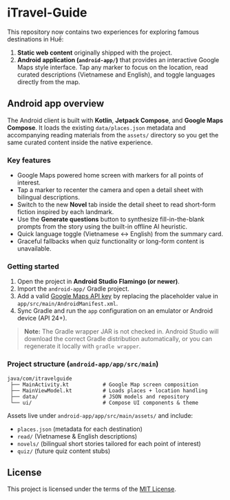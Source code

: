 # iTravel-Guide

This repository now contains two experiences for exploring famous destinations in Huế:

1. **Static web content** originally shipped with the project.
2. **Android application (`android-app/`)** that provides an interactive Google Maps style interface. Tap any marker to focus on the location, read curated descriptions (Vietnamese and English), and toggle languages directly from the map.

## Android app overview

The Android client is built with **Kotlin**, **Jetpack Compose**, and **Google Maps Compose**. It loads the existing `data/places.json` metadata and accompanying reading materials from the `assets/` directory so you get the same curated content inside the native experience.

### Key features
- Google Maps powered home screen with markers for all points of interest.
- Tap a marker to recenter the camera and open a detail sheet with bilingual descriptions.
- Switch to the new **Novel** tab inside the detail sheet to read short-form fiction inspired by each landmark.
- Use the **Generate questions** button to synthesize fill-in-the-blank prompts from the story using the built-in offline AI heuristic.
- Quick language toggle (Vietnamese ↔ English) from the summary card.
- Graceful fallbacks when quiz functionality or long-form content is unavailable.

### Getting started
1. Open the project in **Android Studio Flamingo (or newer)**.
2. Import the `android-app/` Gradle project.
3. Add a valid [Google Maps API key](https://developers.google.com/maps/documentation/android-sdk/get-api-key) by replacing the placeholder value in `app/src/main/AndroidManifest.xml`.
4. Sync Gradle and run the `app` configuration on an emulator or Android device (API 24+).

> **Note:** The Gradle wrapper JAR is not checked in. Android Studio will download the correct Gradle distribution automatically, or you can regenerate it locally with `gradle wrapper`.

### Project structure (`android-app/app/src/main`)
```
java/com/itravelguide
 ├── MainActivity.kt           # Google Map screen composition
 ├── MainViewModel.kt          # Loads places + location handling
 ├── data/                     # JSON models and repository
 └── ui/                       # Compose UI components & theme
```

Assets live under `android-app/app/src/main/assets/` and include:
- `places.json` (metadata for each destination)
- `read/` (Vietnamese & English descriptions)
- `novels/` (bilingual short stories tailored for each point of interest)
- `quiz/` (future quiz content stubs)

## License

This project is licensed under the terms of the [MIT License](LICENSE).

